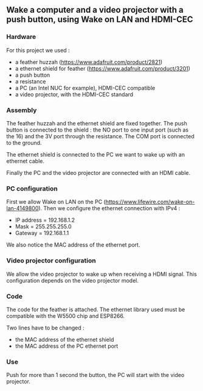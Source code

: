 ## Wake a computer and a video projector with a push button, using Wake on LAN and HDMI-CEC

### Hardware
For this project we used : 
* a feather huzzah (https://www.adafruit.com/product/2821)
* a ethernet shield for feather (https://www.adafruit.com/product/3201)
* a push button
* a resistance 
* a PC (an Intel NUC for example), HDMI-CEC compatible
* a video projector, with the HDMI-CEC standard

### Assembly
The feather huzzah and the ethernet shield are fixed together. 
The push button is connected to the shield : the NO port to one input port (such as the 16) and the 3V port through the resistance.
The COM port is connected to the ground.  

The ethernet shield is connected to the PC we want to wake up with an ethernet cable. 

Finally the PC and the video projector are connected with an HDMI cable. 

### PC configuration
First we allow Wake on LAN on the PC (https://www.lifewire.com/wake-on-lan-4149800). 
Then we configure the ethernet connection with IPv4 : 
* IP address = 192.168.1.2
* Mask = 255.255.255.0
* Gateway = 192.168.1.1

We also notice the MAC address of the ethernet port. 

### Video projector configuration 
We allow the video projector to wake up when receiving a HDMI signal. 
This configuration depends on the video projector model. 

### Code
The code for the feather is attached. 
The ethernet library used must be compatible with the W5500 chip and ESP8266. 

Two lines have to be changed : 
* the MAC address of the ethernet shield 
* the MAC address of the PC ethernet port 


### Use 
Push for more than 1 second the button, the PC will start with the video projector. 

